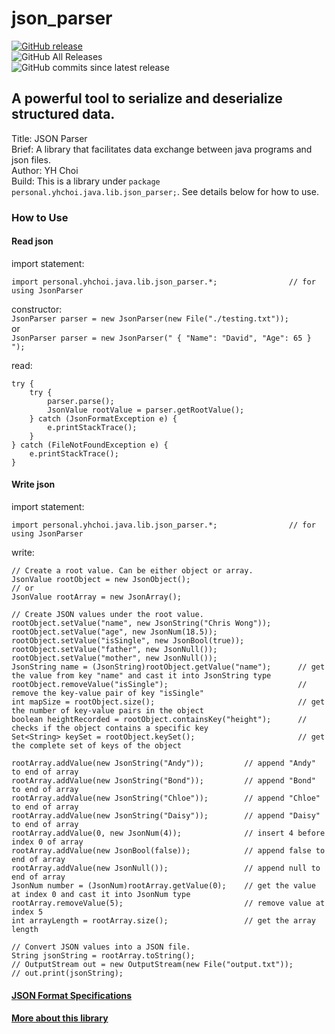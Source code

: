 <!------------------------------------------------------------------------------------
  -- README.md - Documentation for json_parser library.                             --
  -- Copyright (C) 2024 - 2025 YH Choi                                              --
  --                                                                                --
  -- This program is licensed under BSD 3-Clause License.                           --
  -- See LICENSE.txt for details.                                                   --
  --                                                                                --
  -- THIS SOFTWARE IS PROVIDED BY THE COPYRIGHT HOLDERS AND CONTRIBUTORS "AS IS"    --
  -- AND ANY EXPRESS OR IMPLIED WARRANTIES, INCLUDING, BUT NOT LIMITED TO, THE      --
  -- IMPLIED WARRANTIES OF MERCHANTABILITY AND FITNESS FOR A PARTICULAR PURPOSE ARE --
  -- DISCLAIMED. IN NO EVENT SHALL THE COPYRIGHT HOLDER OR CONTRIBUTORS BE LIABLE   --
  -- FOR ANY DIRECT, INDIRECT, INCIDENTAL, SPECIAL, EXEMPLARY, OR CONSEQUENTIAL     --
  -- DAMAGES (INCLUDING, BUT NOT LIMITED TO, PROCUREMENT OF SUBSTITUTE GOODS OR     --
  -- SERVICES; LOSS OF USE, DATA, OR PROFITS; OR BUSINESS INTERRUPTION) HOWEVER     --
  -- CAUSED AND ON ANY THEORY OF LIABILITY, WHETHER IN CONTRACT, STRICT LIABILITY,  --
  -- OR TORT (INCLUDING NEGLIGENCE OR OTHERWISE) ARISING IN ANY WAY OUT OF THE USE  --
  -- OF THIS SOFTWARE, EVEN IF ADVISED OF THE POSSIBILITY OF SUCH DAMAGE.           --
  ------------------------------------------------------------------------------------>

# json_parser  
[![GitHub release](https://img.shields.io/github/v/release/YH-Choi-001/json_parser.svg)](https://github.com/YH-Choi-001/json_parser/releases/latest)  
![GitHub All Releases](https://img.shields.io/github/downloads/YH-Choi-001/json_parser/total.svg?label=downloads)  
![GitHub commits since latest release](https://img.shields.io/github/commits-since/YH-Choi-001/json_parser/latest/main)  
## A powerful tool to serialize and deserialize structured data.  
  
Title: JSON Parser  
Brief: A library that facilitates data exchange between java programs and json files.  
Author: YH Choi  
Build: This is a library under `package personal.yhchoi.java.lib.json_parser;`. See details below for how to use.  
  
### How to Use  
  
#### Read json  
import statement:  
```
import personal.yhchoi.java.lib.json_parser.*;                // for using JsonParser  
```  
  
constructor:  
`JsonParser parser = new JsonParser(new File("./testing.txt"));`  
or  
`JsonParser parser = new JsonParser(" { "Name": "David", "Age": 65 } ");`  
  
read:  
```
try {
    try {
        parser.parse();
        JsonValue rootValue = parser.getRootValue();
    } catch (JsonFormatException e) {
        e.printStackTrace();
    }
} catch (FileNotFoundException e) {
    e.printStackTrace();
}
```
  
#### Write json  
import statement:  
```
import personal.yhchoi.java.lib.json_parser.*;                // for using JsonParser  
```  
  
write:  
```
// Create a root value. Can be either object or array.
JsonValue rootObject = new JsonObject();
// or
JsonValue rootArray = new JsonArray();

// Create JSON values under the root value.
rootObject.setValue("name", new JsonString("Chris Wong"));
rootObject.setValue("age", new JsonNum(18.5));
rootObject.setValue("isSingle", new JsonBool(true));
rootObject.setValue("father", new JsonNull());
rootObject.setValue("mother", new JsonNull());
JsonString name = (JsonString)rootObject.getValue("name");      // get the value from key "name" and cast it into JsonString type
rootObject.removeValue("isSingle");                             // remove the key-value pair of key "isSingle"
int mapSize = rootObject.size();                                // get the number of key-value pairs in the object
boolean heightRecorded = rootObject.containsKey("height");      // checks if the object contains a specific key
Set<String> keySet = rootObject.keySet();                       // get the complete set of keys of the object

rootArray.addValue(new JsonString("Andy"));         // append "Andy" to end of array
rootArray.addValue(new JsonString("Bond"));         // append "Bond" to end of array
rootArray.addValue(new JsonString("Chloe"));        // append "Chloe" to end of array
rootArray.addValue(new JsonString("Daisy"));        // append "Daisy" to end of array
rootArray.addValue(0, new JsonNum(4));              // insert 4 before index 0 of array
rootArray.addValue(new JsonBool(false));            // append false to end of array
rootArray.addValue(new JsonNull());                 // append null to end of array
JsonNum number = (JsonNum)rootArray.getValue(0);    // get the value at index 0 and cast it into JsonNum type
rootArray.removeValue(5);                           // remove value at index 5
int arrayLength = rootArray.size();                 // get the array length

// Convert JSON values into a JSON file.
String jsonString = rootArray.toString();
// OutputStream out = new OutputStream(new File("output.txt"));
// out.print(jsonString);
```
  
#### [JSON Format Specifications](https://www.json.org/json-en.html)
  
#### [More about this library](https://YH-Choi-001.github.io/json_parser/)